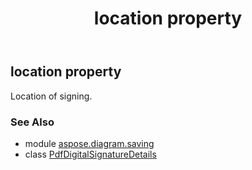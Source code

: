 ﻿---
title: location property
second_title: Aspose.Diagram for Python via .NET API References
description: 
type: docs
weight: 40
url: /python-net/aspose.diagram.saving/pdfdigitalsignaturedetails/location/
is_root: false
---

## location property


Location of signing.

### See Also
* module [aspose.diagram.saving](../../)
* class [PdfDigitalSignatureDetails](/diagram/python-net/aspose.diagram.saving/pdfdigitalsignaturedetails)
